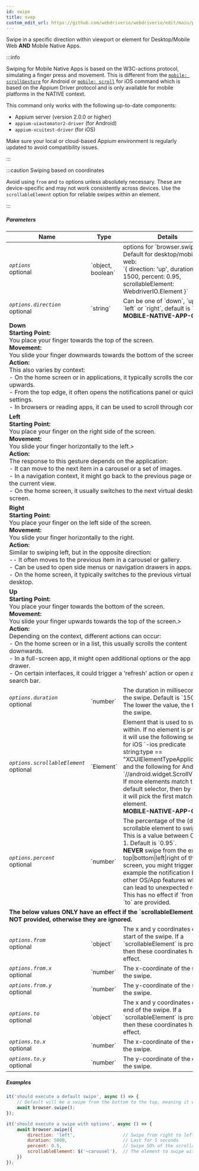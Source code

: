 ```yaml
---
id: swipe
title: svep
custom_edit_url: https://github.com/webdriverio/webdriverio/edit/main/packages/webdriverio/src/commands/mobile/swipe.ts
---
```


Swipe in a specific direction within viewport or element for Desktop/Mobile Web <strong>AND</strong> Mobile Native Apps.

:::info

Swiping for Mobile Native Apps is based on the W3C-actions protocol, simulating a finger press and movement.
This is different from the [`mobile: scrollGesture`](https://github.com/appium/appium-uiautomator2-driver/blob/master/docs/android-mobile-gestures.md#mobile-scrollgesture) for Android
or [`mobile: scroll`](https://appium.github.io/appium-xcuitest-driver/latest/reference/execute-methods/#mobile-scroll) for iOS command which is based on the Appium Driver protocol and is
only available for mobile platforms in the NATIVE context.

This command only works with the following up-to-date components:
 - Appium server (version 2.0.0 or higher)
 - `appium-uiautomator2-driver` (for Android)
 - `appium-xcuitest-driver` (for iOS)

Make sure your local or cloud-based Appium environment is regularly updated to avoid compatibility issues.

:::

:::caution Swiping based on coordinates

Avoid using `from` and `to` options unless absolutely necessary. These are device-specific and may not work consistently across devices.
Use the `scrollableElement` option for reliable swipes within an element.

:::

##### Parameters

<table>
  <thead>
    <tr>
      <th>Name</th><th>Type</th><th>Details</th>
    </tr>
  </thead>
  <tbody>
    <tr>
      <td><code><var>options</var></code><br /><span className="label labelWarning">optional</span></td>
      <td>`object, boolean`</td>
      <td>options for `browser.swipe()`. Default for desktop/mobile web: <br/> `{ direction: 'up', duration: 1500, percent: 0.95, scrollableElement: WebdriverIO.Element }`</td>
    </tr>
    <tr>
      <td><code><var>options.direction</var></code><br /><span className="label labelWarning">optional</span></td>
      <td>`string`</td>
      <td>Can be one of `down`, `up`, `left` or `right`, default is `up`. <br /><strong>MOBILE-NATIVE-APP-ONLY</strong></td>
    </tr>
    <tr>
                      <td colspan="3"><strong>Down</strong><br /><strong>Starting Point:</strong><br/>You place your finger towards the top of the screen.<br/><strong>Movement:</strong><br/>You slide your finger downwards towards the bottom of the screen.<br/><strong>Action:</strong><br/>This also varies by context:<br />- On the home screen or in applications, it typically scrolls the content upwards.<br />- From the top edge, it often opens the notifications panel or quick settings.<br />- In browsers or reading apps, it can be used to scroll through content.</td>
            </tr>
    <tr>
                      <td colspan="3"><strong>Left</strong><br /><strong>Starting Point:</strong><br/>You place your finger on the right side of the screen.<br/><strong>Movement:</strong><br/>You slide your finger horizontally to the left.><br/><strong>Action:</strong><br/>The response to this gesture depends on the application:<br />- It can move to the next item in a carousel or a set of images.<br />- In a navigation context, it might go back to the previous page or close the current view.<br />- On the home screen, it usually switches to the next virtual desktop or screen.</td>
            </tr>
    <tr>
                      <td colspan="3"><strong>Right</strong><br /><strong>Starting Point:</strong><br/>You place your finger on the left side of the screen.<br/><strong>Movement:</strong><br/>You slide your finger horizontally to the right.<br/><strong>Action:</strong><br/>Similar to swiping left, but in the opposite direction:<br />-- It often moves to the previous item in a carousel or gallery.<br />- Can be used to open side menus or navigation drawers in apps.<br />- On the home screen, it typically switches to the previous virtual desktop.</td>
            </tr>
    <tr>
                      <td colspan="3"><strong>Up</strong><br /><strong>Starting Point:</strong><br/>You place your finger towards the bottom of the screen.<br/><strong>Movement:</strong><br/>You slide your finger upwards towards the top of the screen.><br/><strong>Action:</strong><br/>Depending on the context, different actions can occur:<br />- On the home screen or in a list, this usually scrolls the content downwards.<br />- In a full-screen app, it might open additional options or the app drawer.<br />- On certain interfaces, it could trigger a 'refresh' action or open a search bar.</td>
            </tr>
    <tr>
      <td><code><var>options.duration</var></code><br /><span className="label labelWarning">optional</span></td>
      <td>`number`</td>
      <td>The duration in milliseconds for the swipe. Default is `1500` ms. The lower the value, the faster the swipe.</td>
    </tr>
    <tr>
      <td><code><var>options.scrollableElement</var></code><br /><span className="label labelWarning">optional</span></td>
      <td>`Element`</td>
      <td>Element that is used to swipe within. If no element is provided it will use the following selector for iOS `-ios predicate string:type == "XCUIElementTypeApplication"` and the following for Android `//android.widget.ScrollView'`. If more elements match the default selector, then by default it will pick the first matching element. <br /> <strong>MOBILE-NATIVE-APP-ONLY</strong></td>
    </tr>
    <tr>
      <td><code><var>options.percent</var></code><br /><span className="label labelWarning">optional</span></td>
      <td>`number`</td>
      <td>The percentage of the (default) scrollable element to swipe. This is a value between 0 and 1. Default is `0.95`.<br /><strong>NEVER</strong> swipe from the exact top|bottom|left|right of the screen, you might trigger for example the notification bar or other OS/App features which can lead to unexpected results.<br />This has no effect if `from` and `to` are provided.</td>
    </tr>
    <tr>
              <td colspan="3"><strong>The below values <strong>ONLY</strong> have an effect if the `scrollableElement` is <strong>NOT</strong> provided, otherwise they are ignored.</strong></td>
            </tr>
    <tr>
      <td><code><var>options.from</var></code><br /><span className="label labelWarning">optional</span></td>
      <td>`object`</td>
      <td>The x and y coordinates of the start of the swipe. If a `scrollableElement` is provided, then these coordinates have no effect.</td>
    </tr>
    <tr>
      <td><code><var>options.from.x</var></code><br /><span className="label labelWarning">optional</span></td>
      <td>`number`</td>
      <td>The x-coordinate of the start of the swipe.</td>
    </tr>
    <tr>
      <td><code><var>options.from.y</var></code><br /><span className="label labelWarning">optional</span></td>
      <td>`number`</td>
      <td>The y-coordinate of the start of the swipe.</td>
    </tr>
    <tr>
      <td><code><var>options.to</var></code><br /><span className="label labelWarning">optional</span></td>
      <td>`object`</td>
      <td>The x and y coordinates of the end of the swipe. If a `scrollableElement` is provided, then these coordinates have no effect.</td>
    </tr>
    <tr>
      <td><code><var>options.to.x</var></code><br /><span className="label labelWarning">optional</span></td>
      <td>`number`</td>
      <td>The x-coordinate of the end of the swipe.</td>
    </tr>
    <tr>
      <td><code><var>options.to.y</var></code><br /><span className="label labelWarning">optional</span></td>
      <td>`number`</td>
      <td>The y-coordinate of the end of the swipe.</td>
    </tr>
  </tbody>
</table>

##### Examples

```js title="swipe.js"
it('should execute a default swipe', async () => {
    // Default will be a swipe from the bottom to the top, meaning it will swipe UP
    await browser.swipe();
});

```

```js title="swipe.with.options.js"
it('should execute a swipe with options', async () => {
    await browser.swipe({
        direction: 'left',                  // Swipe from right to left
        duration: 5000,                     // Last for 5 seconds
        percent: 0.5,                       // Swipe 50% of the scrollableElement
        scrollableElement: $('~carousel'),  // The element to swipe within
    })
});
```